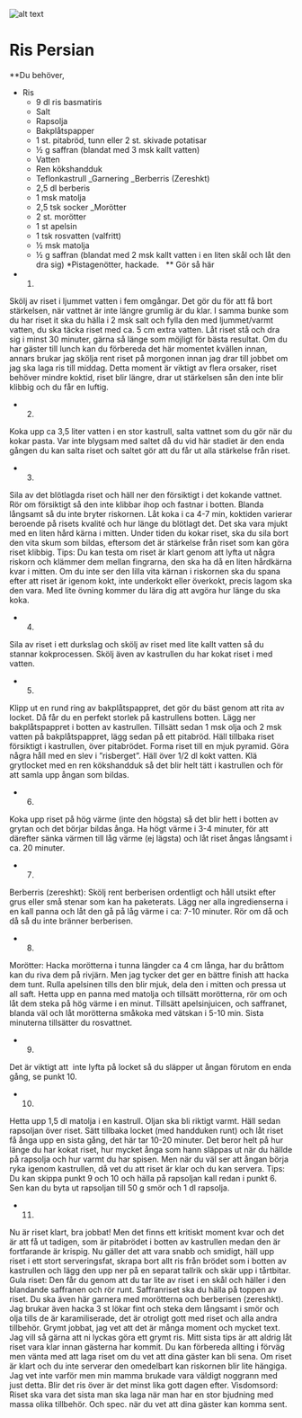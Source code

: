![alt text](https://akm-img-a-in.tosshub.com/indiatoday/images/story/201704/rice-story_647_040317060914.jpg "Logo Title Text 1")

# Ris Persian 
**Du behöver,
* Ris
    * 9 dl ris basmatiris
    * Salt
    * Rapsolja
    * Bakplåtspapper
    * 1 st. pitabröd, tunn eller 2 st. skivade potatisar
    * ½ g saffran (blandat med 3 msk kallt vatten)
    * Vatten
    * Ren kökshandduk
    * Teflonkastrull
_Garnering
_Berberris (Zereshkt)
    * 2,5 dl berberis
    * 1 msk matolja
    * 2,5 tsk socker
_Morötter
    * 2 st. morötter
    * 1 st apelsin
    * 1 tsk rosvatten (valfritt)
    * ½ msk matolja
    * ½ g saffran (blandat med 2 msk kallt vatten i en liten skål och låt den dra sig)
*Pistagenötter, hackade.
 
** Gör så här
* 1.
Skölj av riset i ljummet vatten i fem omgångar. Det gör du för att få bort stärkelsen, när vattnet är inte längre grumlig är du klar. I samma bunke som du har riset it ska du hälla i 2 msk salt och fylla den med ljummet/varmt vatten, du ska täcka riset med ca. 5 cm extra vatten.
Låt riset stå och dra sig i minst 30 minuter, gärna så länge som möjligt för bästa resultat. Om du har gäster till lunch kan du förbereda det här momentet kvällen innan, annars brukar jag skölja rent riset på morgonen innan jag drar till jobbet om jag ska laga ris till middag. Detta moment är viktigt av flera orsaker, riset behöver mindre koktid, riset blir längre, drar ut stärkelsen sån den inte blir klibbig och du får en luftig.
 
* 2.
Koka upp ca 3,5 liter vatten i en stor kastrull, salta vattnet som du gör när du kokar pasta. Var inte blygsam med saltet då du vid här stadiet är den enda gången du kan salta riset och saltet gör att du får ut alla stärkelse från riset.
* 3.
Sila av det blötlagda riset och häll ner den försiktigt i det kokande vattnet. Rör om försiktigt så den inte klibbar ihop och fastnar i botten. Blanda långsamt så du inte bryter riskornen. Låt koka i ca 4-7 min, koktiden varierar beroende på risets kvalité och hur länge du blötlagt det. Det ska vara mjukt med en liten hård kärna i mitten.
Under tiden du kokar riset, ska du sila bort den vita skum som bildas, eftersom det är stärkelse från riset som kan göra riset klibbig.
Tips: Du kan testa om riset är klart genom att lyfta ut några riskorn och klämmer dem mellan fingrarna, den ska ha då en liten hårdkärna kvar i mitten. Om du inte ser den lilla vita kärnan i riskornen ska du spana efter att riset är igenom kokt, inte underkokt eller överkokt, precis lagom ska den vara. Med lite övning kommer du lära dig att avgöra hur länge du ska koka.
 
* 4.
Sila av riset i ett durkslag och skölj av riset med lite kallt vatten så du stannar kokprocessen. Skölj även av kastrullen du har kokat riset i med vatten.
 
* 5.
Klipp ut en rund ring av bakplåtspappret, det gör du bäst genom att rita av locket. Då får du en perfekt storlek på kastrullens botten.
Lägg ner bakplåtspappret i botten av kastrullen. Tillsätt sedan 1 msk olja och 2 msk vatten på bakplåtspappret, lägg sedan på ett pitabröd. Häll tillbaka riset försiktigt i kastrullen, över pitabrödet. Forma riset till en mjuk pyramid. Göra några håll med en slev i ”risberget”. Häll över 1/2 dl kokt vatten. Klä grytlocket med en ren kökshandduk så det blir helt tätt i kastrullen och för att samla upp ångan som bildas.
 
* 6.
Koka upp riset på hög värme (inte den högsta) så det blir hett i botten av grytan och det börjar bildas ånga. Ha högt värme i 3-4 minuter, för att därefter sänka värmen till låg värme (ej lägsta) och låt riset ångas långsamt i ca. 20 minuter.
 
* 7.
Berberris (zereshkt): Skölj rent berberisen ordentligt och håll utsikt efter grus eller små stenar som kan ha paketerats. Lägg ner alla ingredienserna i en kall panna och låt den gå på låg värme i ca: 7-10 minuter. Rör om då och då så du inte bränner berberisen.
 
* 8.
Morötter: Hacka morötterna i tunna längder ca 4 cm långa, har du bråttom kan du riva dem på rivjärn. Men jag tycker det ger en bättre finish att hacka dem tunt. Rulla apelsinen tills den blir mjuk, dela den i mitten och pressa ut all saft. Hetta upp en panna med matolja och tillsätt morötterna, rör om och låt dem steka på hög värme i en minut. Tillsätt apelsinjuicen, och saffranet, blanda väl och låt morötterna småkoka med vätskan i 5-10 min. Sista minuterna tillsätter du rosvattnet.
 
* 9.
Det är viktigt att  inte lyfta på locket så du släpper ut ångan förutom en enda gång, se punkt 10.
 
* 10.
Hetta upp 1,5 dl matolja i en kastrull. Oljan ska bli riktigt varmt. Häll sedan rapsoljan över riset. Sätt tillbaka locket (med handduken runt) och låt riset få ånga upp en sista gång, det här tar 10-20 minuter. Det beror helt på hur länge du har kokat riset, hur mycket ånga som hann släppas ut när du hällde på rapsolja och hur varmt du har spisen. Men när du väl ser att ångan börja ryka igenom kastrullen, då vet du att riset är klar och du kan servera.
Tips: Du kan skippa punkt 9 och 10 och hälla på rapsoljan kall redan i punkt 6. Sen kan du byta ut rapsoljan till 50 g smör och 1 dl rapsolja.
 
* 11.
Nu är riset klart, bra jobbat! Men det finns ett kritiskt moment kvar och det är att få ut tadigen, som är pitabrödet i botten av kastrullen medan den är fortfarande är krispig. Nu gäller det att vara snabb och smidigt, häll upp riset i ett stort serveringsfat, skrapa bort allt ris från brödet som i botten av kastrullen och lägg den upp ner på en separat tallrik och skär upp i tårtbitar.
Gula riset: Den får du genom att du tar lite av riset i en skål och häller i den blandande saffranen och rör runt. Saffranriset ska du hälla på toppen av riset. Du ska även här garnera med morötterna och berberisen (zereshkt). Jag brukar även hacka 3 st lökar fint och steka dem långsamt i smör och olja tills de är karamiliserade, det är otroligt gott med riset och alla andra tillbehör.
Grymt jobbat, jag vet att det är många moment och mycket text. Jag vill så gärna att ni lyckas göra ett grymt ris. Mitt sista tips är att aldrig låt riset vara klar innan gästerna har kommit. Du kan förbereda allting i förväg men vänta med att laga riset om du vet att dina gäster kan bli sena. Om riset är klart och du inte serverar den omedelbart kan riskornen blir lite hängiga. Jag vet inte varför men min mamma brukade vara väldigt noggrann med just detta. Blir det ris över är det minst lika gott dagen efter.
Visdomsord: Riset ska vara det sista man ska laga när man har en stor bjudning med massa olika tillbehör. Och spec. när du vet att dina gäster kan komma sent.
